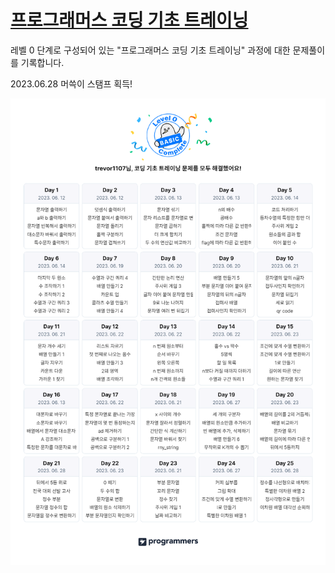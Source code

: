 # [프로그래머스 코딩 기초 트레이닝](https://school.programmers.co.kr/learn/challenges/training?order=acceptance_desc&page=1)

레벨 0 단계로 구성되어 있는 "프로그래머스 코딩 기초 트레이닝" 과정에 대한 문제풀이를 기록합니다.

2023.06.28 머쓱이 스탬프 획득!

![코딩 기초 트레이닝 문제 머쓱이 스탬프](./basing-training-calendar.png)
